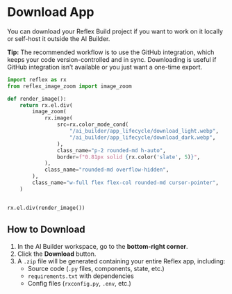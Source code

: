 # Download App

You can download your Reflex Build project if you want to work on it locally or self-host it outside the AI Builder.

**Tip:** The recommended workflow is to use the GitHub integration, which keeps your code version-controlled and in sync. Downloading is useful if GitHub integration isn’t available or you just want a one-time export.


```python exec
import reflex as rx
from reflex_image_zoom import image_zoom

def render_image():
    return rx.el.div(
        image_zoom(
            rx.image(
                src=rx.color_mode_cond(
                    "/ai_builder/app_lifecycle/download_light.webp",
                    "/ai_builder/app_lifecycle/download_dark.webp",
                ),
                class_name="p-2 rounded-md h-auto",
                border=f"0.81px solid {rx.color('slate', 5)}",
            ),
            class_name="rounded-md overflow-hidden",
        ),
        class_name="w-full flex flex-col rounded-md cursor-pointer",
    )
```

```python eval

rx.el.div(render_image())

```

## How to Download

1. In the AI Builder workspace, go to the **bottom-right corner**.
2. Click the **Download** button.
3. A `.zip` file will be generated containing your entire Reflex app, including:
   - Source code (`.py` files, components, state, etc.)
   - `requirements.txt` with dependencies
   - Config files (`rxconfig.py`, `.env`, etc.)
